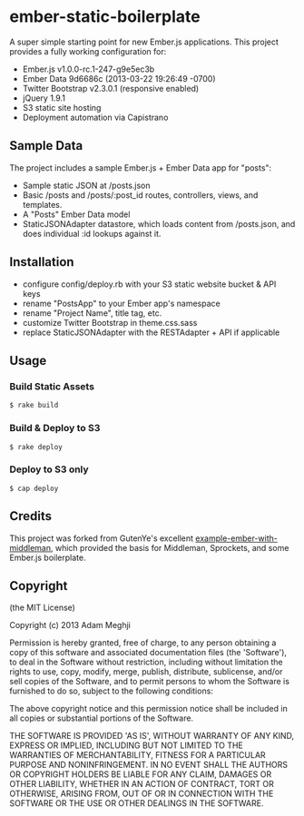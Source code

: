 ember-static-boilerplate
========================

A super simple starting point for new Ember.js applications.  This project provides a fully working configuration for:

* Ember.js v1.0.0-rc.1-247-g9e5ec3b
* Ember Data 9d6686c (2013-03-22 19:26:49 -0700)
* Twitter Bootstrap v2.3.0.1 (responsive enabled)
* jQuery 1.9.1
* S3 static site hosting
* Deployment automation via Capistrano

## Sample Data

The project includes a sample Ember.js + Ember Data app for "posts":

* Sample static JSON at /posts.json
* Basic /posts and /posts/:post_id routes, controllers, views, and templates.
* A "Posts" Ember Data model
* StaticJSONAdapter datastore, which loads content from /posts.json, and does individual :id lookups against it.

## Installation

* configure config/deploy.rb with your S3 static website bucket & API keys
* rename "PostsApp" to your Ember app's namespace
* rename "Project Name", title tag, etc.
* customize Twitter Bootstrap in theme.css.sass
* replace StaticJSONAdapter with the RESTAdapter + API if applicable

## Usage

### Build Static Assets

    $ rake build

### Build & Deploy to S3

    $ rake deploy

### Deploy to S3 only

    $ cap deploy

## Credits

This project was forked from GutenYe's excellent [example-ember-with-middleman](https://github.com/GutenYe/example-ember-with-middleman), which provided the basis for Middleman, Sprockets, and some Ember.js boilerplate.

## Copyright

(the MIT License)

Copyright (c) 2013 Adam Meghji

Permission is hereby granted, free of charge, to any person obtaining a copy of this software and associated documentation files (the 'Software'), to deal in the Software without restriction, including without limitation the rights to use, copy, modify, merge, publish, distribute, sublicense, and/or sell copies of the Software, and to permit persons to whom the Software is furnished to do so, subject to the following conditions:

The above copyright notice and this permission notice shall be included in all copies or substantial portions of the Software.

THE SOFTWARE IS PROVIDED 'AS IS', WITHOUT WARRANTY OF ANY KIND, EXPRESS OR IMPLIED, INCLUDING BUT NOT LIMITED TO THE WARRANTIES OF MERCHANTABILITY, FITNESS FOR A PARTICULAR PURPOSE AND NONINFRINGEMENT.  IN NO EVENT SHALL THE AUTHORS OR COPYRIGHT HOLDERS BE LIABLE FOR ANY CLAIM, DAMAGES OR OTHER LIABILITY, WHETHER IN AN ACTION OF CONTRACT, TORT OR OTHERWISE, ARISING FROM, OUT OF OR IN CONNECTION WITH THE SOFTWARE OR THE USE OR OTHER DEALINGS IN THE SOFTWARE.
